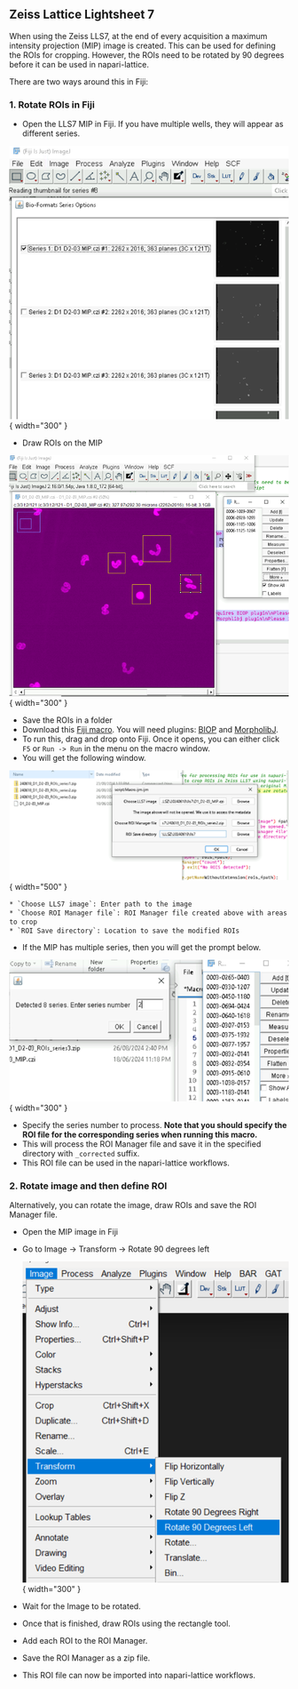 ## Zeiss Lattice Lightsheet 7 

When using the Zeiss LLS7, at the end of every acquisition a maximum intensity projection (MIP) image is created. This can be used for defining the ROIs for cropping. However, the ROIs need to be rotated by 90 degrees before it can be used in napari-lattice. 

There are two ways around this in Fiji:


### 1. Rotate ROIs in Fiji

- Open the LLS7 MIP in Fiji. If you have multiple wells, they will appear as different series.

 ![open_MIP](../images/miscellaneous/001_mips_bioformats.png){ width="300" }

- Draw ROIs on the MIP

 ![annotate_MIP](../images/miscellaneous/002_MIPS_Annotate.png){ width="300" }

- Save the ROIs in a folder
- Download this [Fiji macro](../files/zeiss_lls7_MIP_rotate_roi.ijm). You will need plugins: [BIOP](https://wiki-biop.epfl.ch/en/ipa/fiji/update-site) and [MorpholibJ](https://ijpb.github.io/MorphoLibJ/).
- To run this, drag and drop onto Fiji. Once it opens, you can either click `F5` or `Run -> Run` in the menu on the macro window.
- You will get the following window.

![macro](../images/miscellaneous/003_macro_window.png){ width="500" }

    * `Choose LLS7 image`: Enter path to the image
    * `Choose ROI Manager file`: ROI Manager file created above with areas to crop
    * `ROI Save directory`: Location to save the modified ROIs
- If the MIP has multiple series, then you will get the prompt below.

![series](../images/miscellaneous/004_enter_series.png){ width="300" }

- Specify the series number to process. **Note that you should specify the ROI file for the corresponding series when running this macro.**
- This will process the ROI Manager file and save it in the specified directory with `_corrected` suffix.
- This ROI file can be used in the napari-lattice workflows.

### 2. Rotate image and then define ROI

Alternatively, you can rotate the image, draw ROIs and save the ROI Manager file.

- Open the MIP image in Fiji
- Go to Image -> Transform -> Rotate 90 degrees left

    ![fiji_rotate](../images/crop_fiji/001_fiji_rotate.png){ width="300" }

- Wait for the Image to be rotated.
- Once that is finished, draw ROIs using the rectangle tool. 
- Add each ROI to the ROI Manager.
- Save the ROI Manager as a zip file. 
- This ROI file can now be imported into napari-lattice workflows.

